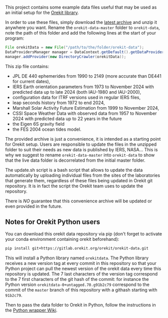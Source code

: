 This project contains some example data files useful that may be used
as an initial setup for the [Orekit library](https://www.orekit.org/).

In order to use these files, simply download the
[latest archive](https://gitlab.orekit.org/orekit/orekit-data/-/archive/master/orekit-data-master.zip)
and unzip it anywhere you want. Rename the `orekit-data-master` folder to
`orekit-data`, note the path of this folder and add the following lines at
the start of your program:

```java
File orekitData = new File("/path/to/the/folder/orekit-data");
DataProvidersManager manager = DataContext.getDefault().getDataProvidersManager();
manager.addProvider(new DirectoryCrawler(orekitData));
```

This zip file contains:

* JPL DE 440 ephemerides from 1990 to 2149 (more accurate than DE441 for current dates),
* IERS Earth orientation parameters from 1973 to November 2024
  with predicted data up to late 2024 (both IAU-1980 and IAU-2000),
* configuration data for ITRF versions used in regular IERS files,
* leap seconds history from 1972 to end 2024,
* Marshall Solar Activity Future Estimation from 1999 to November 2024,
* CSSI Space Weather Data with observed data from 1957 to November 2024
  with predicted data up to 22 years in the future
* the Eigen 6S gravity field
* the FES 2004 ocean tides model.

The provided archive is just a convenience, it is intended as a starting
point for Orekit setup. Users are responsible to update the files in
the unzipped folder to suit their needs as new data is published by IERS,
NASA... This is why we suggest to rename `orekit-data-master`
into `orekit-data` to show that the live data folder is decorrelated
from the initial master folder.

The update.sh script is a bash script that allows to update the data
automatically by uploading individual files from the sites of the
laboratories that generate them, regardless of these files being
updated in Orekit git repository. It is in fact the script the Orekit
team uses to update the repository.

There is *NO* guarantee that this convenience archive will be updated
or even provided in the future.

## Notes for Orekit Python users

You can download this orekit data repository via pip (don't forget to activate your conda environment containing orekit beforehand):

```bash
pip install git+https://gitlab.orekit.org/orekit/orekit-data.git
```

This will install a Python library named `orekitdata`. The Python library receives a new version tag at every commit in this repository so that your Python project can pull the newest version of the orekit data every time this repository is updated. The 7 last characters of the version tag correspond to the 7 first characters of the git hash of the commit: for instance the Python version `orekitdata-0+untagged.70.g91b2c79` correspond to the commit of the `master` branch of this repository with a githash starting with `91b2c79`.

Then to pass the data folder to Orekit in Python, follow the instructions in the [Python wrapper Wiki](https://gitlab.orekit.org/orekit-labs/python-wrapper/-/wikis/installation#physical-data).
